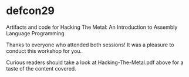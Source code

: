 # defcon29
Artifacts and code for Hacking The Metal: An Introduction to Assembly Language Programming

Thanks to everyone who attended both sessions! It was a pleasure to conduct this workshop for you.

Curious readers should take a look at Hacking-The-Metal.pdf above for a taste of the content covered.
